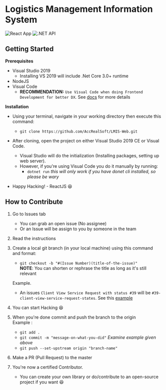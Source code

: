 # Logistics Management Information System
![React App](https://github.com/AccRealSoft/LMIS-Web/workflows/React%20App/badge.svg?branch=master)
![.NET API](https://github.com/AccRealSoft/LMIS-Web/workflows/.NET%20API/badge.svg?branch=master)

## Getting Started

**Prerequisites**
- Visual Studio 2019
  - Installing VS 2019 will include .Net Core 3.0+ runtime
- NodeJS
- Visual Code
  - **RECOMMENDATION:** `Use Visual Code when doing Frontend Development for better DX`. See [docs](./ClientApp/README.md) for more details

**Installation**
- Using your terminal, navigate in your working directory then execute this command:
  - `git clone https://github.com/AccRealSoft/LMIS-Web.git`

- After cloning, open the project on either Visual Studio 2019 CE or Visual Code.
   - Visual Studio will do the initialization (Installing packages, setting up web server).
   - However, if you're using Visual Code you do it manually by running:
      - `dotnet run` *this will only work if you have donet cli installed, so please be wary*
- Happy Hacking! - ReactJS 😆

## How to Contribute

1. Go to Issues tab
    - You can grab an open issue (No assignee)
    - Or an Issue will be assign to you by someone in the team

2. Read the instructions

3. Create a local git branch (in your local machine) using this command and format:
    - `git checkout -b "#(Issue Number)(title-of-the-issue)"` </br> 
    **NOTE**: You can shorten or rephrase the title as long as it's still relevant  </br>

    Example. 
      - An issues `Client View Service Request with status #39` will be `#39-client-view-service-request-states`. See this [example](https://github.com/AccRealSoft/LMIS-Web/issues/39) 

4. You can start Hacking 😆

5. When you're done commit and push the branch to the origin </br>
    Example :
    - `git add .`
    - `git commit -m "message-on-what-you-did"` *Examine example given above*
    - `git push --set-upstream origin "branch-name"`

6. Make a PR (Pull Request) to the master

7. You're now a certified Contributor. 
    - You can create your own library or do/contribute to an open-source project if you want 😆
